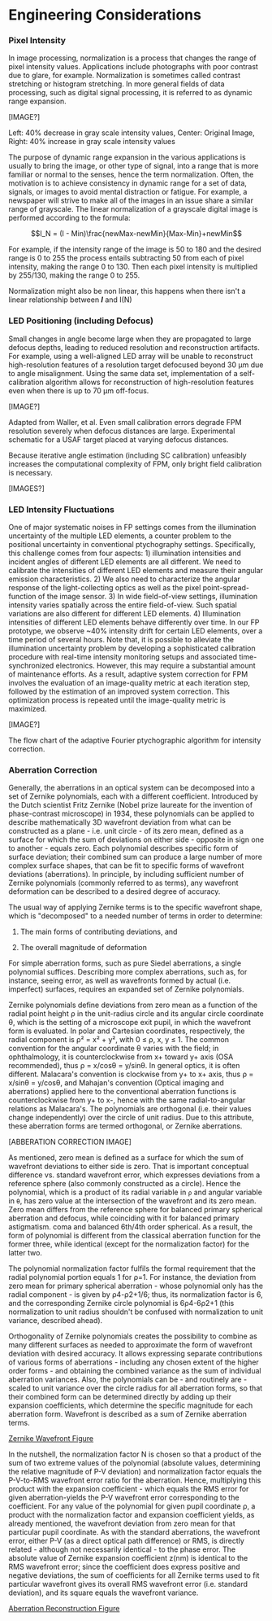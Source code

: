 # Engineering Considerations

### Pixel Intensity

In image processing, normalization is a process that changes the range of pixel intensity values. Applications include photographs with poor contrast due to glare, for example. Normalization is sometimes called contrast stretching or histogram stretching. In more general fields of data processing, such as digital signal processing, it is referred to as dynamic range expansion.

[IMAGE?]

Left: 40% decrease in gray scale intensity values, Center: Original Image, Right: 40% increase in gray scale intensity values

The purpose of dynamic range expansion in the various applications is usually to bring the image, or other type of signal, into a range that is more familiar or normal to the senses, hence the term normalization. Often, the motivation is to achieve consistency in dynamic range for a set of data, signals, or images to avoid mental distraction or fatigue. For example, a newspaper will strive to make all of the images in an issue share a similar range of grayscale. The linear normalization of a grayscale digital image is performed according to the formula:

$$I_N = (I - Min)\frac{newMax-newMin}{Max-Min}+newMin$$

For example, if the intensity range of the image is 50 to 180 and the desired range is 0 to 255 the process entails subtracting 50 from each of pixel intensity, making the range 0 to 130. Then each pixel intensity is multiplied by 255/130, making the range 0 to 255.

Normalization might also be non linear, this happens when there isn't a linear relationship between ***I*** and I(N)

### LED Positioning (including Defocus)

Small changes in angle become large when they are propagated to large defocus depths, leading to reduced resolution and reconstruction artifacts. For example, using a well-aligned LED array will be unable to reconstruct high-resolution features of a resolution target defocused beyond 30 μm due to angle misalignment. Using the same data set, implementation of a self-calibration algorithm allows for reconstruction of high-resolution features even when there is up to 70 μm off-focus.

[IMAGE?]

Adapted from Waller, et al. Even small calibration errors degrade FPM resolution severely when defocus distances are large. Experimental schematic for a USAF target placed at varying defocus distances.

Because iterative angle estimation (including SC calibration) unfeasibly increases the computational complexity of FPM, only bright field calibration is necessary.

[IMAGES?]

### LED Intensity Fluctuations

One of major systematic noises in FP settings comes from the illumination uncertainty of the
multiple LED elements, a counter problem to the positional uncertainty in conventional
ptychography settings. Specifically, this challenge comes from four aspects: 1) illumination
intensities and incident angles of different LED elements are all different. We need to
calibrate the intensities of different LED elements and measure their angular emission
characteristics. 2) We also need to characterize the angular response of the light-collecting
optics as well as the pixel point-spread-function of the image sensor. 3) In wide field-of-view settings, illumination intensity varies spatially across the entire field-of-view. Such spatial variations are also different for different LED elements. 4) Illumination intensities of different LED elements behave differently over time. In our FP prototype, we observe ~40% intensity drift for certain LED elements, over a time period of several hours. Note that, it is possible to alleviate the illumination uncertainty problem by developing a sophisticated calibration procedure with real-time intensity monitoring setups and associated time-synchronized electronics. However, this may require a substantial amount of maintenance efforts. As a result, adaptive system correction for FPM  involves the evaluation of an image-quality metric at each iteration step, followed by the estimation of an improved system correction. This optimization process is repeated until the image-quality metric is maximized.

[IMAGE?]

The flow chart of the adaptive Fourier ptychographic algorithm for intensity correction.

### Aberration Correction

Generally, the aberrations in an optical system can be decomposed into a set of Zernike polynomials, each with a different coefficient. Introduced by the Dutch scientist Fritz Zernike (Nobel prize laureate for the invention of phase-contrast microscope) in 1934, these polynomials can be applied to describe mathematically 3D wavefront deviation from what can be constructed as a plane - i.e. unit circle - of its zero mean, defined as a surface for which the sum of deviations on either side - opposite in sign one to another - equals zero. Each polynomial describes specific form of surface deviation; their combined sum can produce a large number of more complex surface shapes, that can be fit to specific forms of wavefront deviations (aberrations). In principle, by including sufficient number of Zernike polynomials (commonly referred to as terms), any wavefront deformation can be described to a desired degree of accuracy.

The usual way of applying Zernike terms is to the specific wavefront shape, which is "decomposed" to a needed number of terms in order to determine:

1. The main forms of contributing deviations, and

2. The overall magnitude of deformation

For simple aberration forms, such as pure Siedel aberrations, a single polynomial suffices. Describing more complex aberrations, such as, for instance, seeing error, as well as wavefronts formed by actual (i.e. imperfect) surfaces, requires an expanded set of Zernike polynomials.

Zernike polynomials define deviations from zero mean as a function of the radial point height ρ in the unit-radius circle and its angular circle coordinate θ, which is the setting of a microscope exit pupil, in which the wavefront form is evaluated. In polar and Cartesian coordinates, respectively, the radial component is ρ² = x² + y², with 0 ≤ ρ, x, y ≤ 1. The common convention for the angular coordinate θ varies with the field; in ophthalmology, it is counterclockwise from x+ toward y+ axis (OSA recommended), thus ρ = x/cosθ = y/sinθ. In general optics, it is often different. Malacara's convention is clockwise from y+ to x+ axis, thus ρ = x/sinθ = y/cosθ, and Mahajan's convention (Optical imaging and aberrations) applied here to the conventional aberration functions is counterclockwise from y+ to x-, hence with the same radial-to-angular relations as Malacara's. The polynomials are orthogonal (i.e. their values change independently) over the circle of unit radius. Due to this attribute, these aberration forms are termed orthogonal, or Zernike aberrations.

[ABBERATION CORRECTION IMAGE]

As mentioned, zero mean is defined as a surface for which the sum of wavefront deviations to either side is zero. That is important conceptual difference vs. standard wavefront error, which expresses deviations from a reference sphere (also commonly constructed as a circle). Hence the polynomial, which is a product of its radial variable in `ρ` and angular variable in `θ`, has zero value at the intersection of the wavefront and its zero mean. Zero mean differs from the reference sphere for balanced primary spherical aberration and defocus, while coinciding with it for balanced primary astigmatism. coma and balanced 6th/4th order spherical. As a result, the form of polynomial is different from the classical aberration function for the former three, while identical (except for the normalization factor) for the latter two.

The polynomial normalization factor fulfils the formal requirement that the radial polynomial portion equals 1 for ρ=1. For instance, the deviation from zero mean for primary spherical aberration - whose polynomial only has the radial component - is given by ρ4-ρ2+1/6; thus, its normalization factor is 6, and the corresponding Zernike circle polynomial is 6ρ4-6ρ2+1 (this normalization to unit radius shouldn't be confused with normalization to unit variance, described ahead).

Orthogonality of Zernike polynomials creates the possibility to combine as many different surfaces as needed to approximate the form of wavefront deviation with desired accuracy. It allows expressing separate contributions of various forms of aberrations - including any chosen extent of the higher order forms - and obtaining the combined variance as the sum of individual aberration variances. Also, the polynomials can be - and routinely are - scaled to unit variance over the circle radius for all aberration forms, so that their combined form can be determined directly by adding up their expansion coefficients, which determine the specific magnitude for each aberration form. Wavefront is described as a sum of Zernike aberration terms.

[Zernike Wavefront Figure](Engineering%20Considerations%202fe1edd9c3174398963c77873da67323/Zernike%20Wavefront%20Figure%20ebf578c1f0d745d2ace1f00ed8fb8481.md)

In the nutshell, the normalization factor N is chosen so that a product of the sum of two extreme values of the polynomial (absolute values, determining the relative magnitude of P-V deviation) and normalization factor equals the P-V-to-RMS wavefront error ratio for the aberration. Hence, multiplying this product with the expansion coefficient - which equals the RMS error for given aberration-yields the P-V wavefront error corresponding to the coefficient. For any value of the polynomial for given pupil coordinate ρ, a product with the normalization factor and expansion coefficient yields, as already mentioned, the wavefront deviation from zero mean for that particular pupil coordinate. As with the standard aberrations, the wavefront error, either P-V (as a direct optical path difference) or RMS, is directly related - although not necessarily identical - to the phase error. The absolute value of Zernike expansion coefficient z(nm) is identical to the RMS wavefront error; since the coefficient does express positive and negative deviations, the sum of coefficients for all Zernike terms used to fit particular wavefront gives its overall RMS wavefront error (i.e. standard deviation), and its square equals the wavefront variance.

[Aberration Reconstruction Figure](Engineering%20Considerations%202fe1edd9c3174398963c77873da67323/Aberration%20Reconstruction%20Figure%206ae4ce5d73ae423aa47a543697d175a2.md)